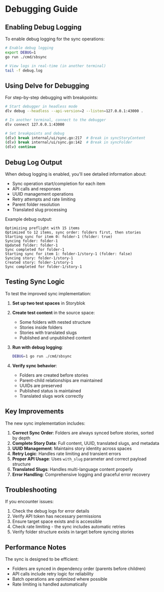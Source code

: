 # Debugging Guide

## Enabling Debug Logging

To enable debug logging for the sync operations:

```bash
# Enable debug logging
export DEBUG=1
go run ./cmd/sbsync

# View logs in real-time (in another terminal)
tail -f debug.log
```

## Using Delve for Debugging

For step-by-step debugging with breakpoints:

```bash
# Start debugger in headless mode
dlv debug --headless --api-version=2 --listen=127.0.0.1:43000 .

# In another terminal, connect to the debugger
dlv connect 127.0.0.1:43000

# Set breakpoints and debug
(dlv) break internal/ui/sync.go:217  # Break in syncStoryContent
(dlv) break internal/ui/sync.go:142  # Break in syncFolder
(dlv) continue
```

## Debug Log Output

When debug logging is enabled, you'll see detailed information about:

- Sync operation start/completion for each item
- API calls and responses
- UUID management operations
- Retry attempts and rate limiting
- Parent folder resolution
- Translated slug processing

Example debug output:
```
Optimizing preflight with 15 items
Optimized to 12 items, sync order: folders first, then stories
Starting sync for item 0: folder-1 (folder: true)
Syncing folder: folder-1
Updated folder: folder-1
Sync completed for folder-1
Starting sync for item 1: folder-1/story-1 (folder: false)
Syncing story: folder-1/story-1
Created story: folder-1/story-1
Sync completed for folder-1/story-1
```

## Testing Sync Logic

To test the improved sync implementation:

1. **Set up two test spaces** in Storyblok
2. **Create test content** in the source space:
   - Some folders with nested structure
   - Stories inside folders
   - Stories with translated slugs
   - Published and unpublished content

3. **Run with debug logging**:
   ```bash
   DEBUG=1 go run ./cmd/sbsync
   ```

4. **Verify sync behavior**:
   - Folders are created before stories
   - Parent-child relationships are maintained
   - UUIDs are preserved
   - Published status is maintained
   - Translated slugs work correctly

## Key Improvements

The new sync implementation includes:

1. **Correct Sync Order**: Folders are always synced before stories, sorted by depth
2. **Complete Story Data**: Full content, UUID, translated slugs, and metadata
3. **UUID Management**: Maintains story identity across spaces
4. **Retry Logic**: Handles rate limiting and transient errors
5. **Proper API Usage**: Uses `with_slug` parameter and correct payload structure
6. **Translated Slugs**: Handles multi-language content properly
7. **Error Handling**: Comprehensive logging and graceful error recovery

## Troubleshooting

If you encounter issues:

1. Check the debug logs for error details
2. Verify API token has necessary permissions
3. Ensure target space exists and is accessible
4. Check rate limiting - the sync includes automatic retries
5. Verify folder structure exists in target before syncing stories

## Performance Notes

The sync is designed to be efficient:
- Folders are synced in dependency order (parents before children)
- API calls include retry logic for reliability
- Batch operations are optimized where possible
- Rate limiting is handled automatically